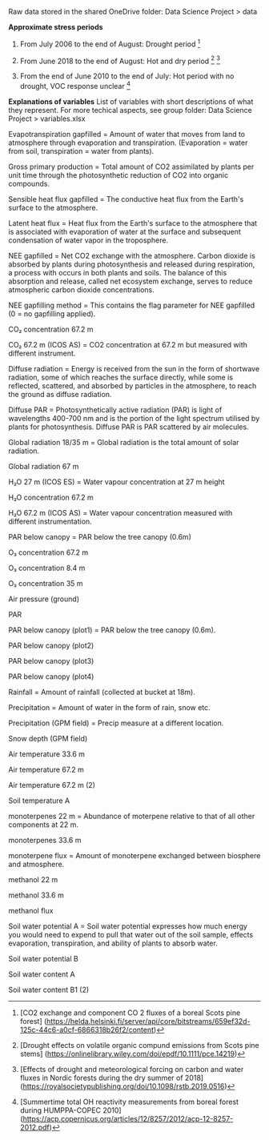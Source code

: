 Raw data stored in the shared OneDrive folder: Data Science Project > data

**Approximate stress periods**
1. From July 2006 to the end of August: Drought period [^1]
[^1]: [CO2 exchange and component CO 2 fluxes of a boreal Scots pine forest] (https://helda.helsinki.fi/server/api/core/bitstreams/659ef32d-125c-44c6-a0cf-6866318b26f2/content)
2. From June 2018 to the end of August: Hot and dry period [^2] [^3]
[^2]: [Drought effects on volatile organic compund emissions from Scots pine stems] (https://onlinelibrary.wiley.com/doi/epdf/10.1111/pce.14219)
[^3]: [Effects of drought and meteorological forcing on carbon and water fluxes in Nordic forests during the dry summer of 2018] (https://royalsocietypublishing.org/doi/10.1098/rstb.2019.0516)
3. From the end of June 2010 to the end of July: Hot period with no drought, VOC response unclear [^4]
[^4]: [Summertime total OH reactivity measurements from boreal forest during HUMPPA-COPEC 2010] (https://acp.copernicus.org/articles/12/8257/2012/acp-12-8257-2012.pdf)

**Explanations of variables**
List of variables with short descriptions of what they represent. For more techical aspects, see group folder: Data Science Project > variables.xlsx

Evapotranspiration gapfilled = Amount of water that moves from land to atmosphere through evaporation and transpiration. (Evaporation = water from soil, transpiration = water from plants).

Gross primary production = Total amount of CO2 assimilated by plants per unit time through the photosynthetic reduction of CO2 into organic compounds.

Sensible heat flux gapfilled = The conductive heat flux from the Earth's surface to the atmosphere.

Latent heat flux = Heat flux from the Earth's surface to the atmosphere that is associated with evaporation of water at the surface and 
subsequent condensation of water vapor in the troposphere.

NEE gapfilled = Net CO2 exchange with the atmosphere. Carbon dioxide is absorbed by plants during photosynthesis and released during respiration, a process with occurs in both plants and soils. The balance of this absorption and release, called net ecosystem exchange, serves to reduce atmospheric carbon dioxide concentrations.

NEE gapfilling method = This contains the flag parameter for NEE gapfilled (0 = no gapfilling applied).

CO₂ concentration 67.2 m

CO₂ 67.2 m (ICOS AS) = CO2 concentration at 67.2 m but measured with different instrument.

Diffuse radiation = Energy is received from the sun in the form of shortwave radiation, some of which reaches the surface directly, while some is reflected, scattered, and absorbed by particles in the atmosphere, to reach the ground as diffuse radiation.

Diffuse PAR = Photosynthetically active radiation (PAR) is light of wavelengths 400-700 nm and is the portion of the light spectrum utilised by plants for photosynthesis. Diffuse PAR is PAR scattered by air molecules.

Global radiation 18/35 m = Global radiation is the total amount of solar radiation.

Global radiation 67 m

H₂O 27 m (ICOS ES) = Water vapour concentration at 27 m height

H₂O concentration 67.2 m

H₂O 67.2 m (ICOS AS) = Water vapour concentration measured with different instrumentation.

PAR below canopy = PAR below the tree canopy (0.6m)

O₃ concentration 67.2 m

O₃ concentration 8.4 m

O₃ concentration 35 m

Air pressure (ground)

PAR

PAR below canopy (plot1) = PAR below the tree canopy (0.6m).

PAR below canopy (plot2)

PAR below canopy (plot3)

PAR below canopy (plot4)

Rainfall = Amount of rainfall (collected at bucket at 18m).

Precipitation = Amount of water in the form of rain, snow etc.

Precipitation (GPM field) = Precip measure at a different location.

Snow depth (GPM field)

Air temperature 33.6 m

Air temperature 67.2 m

Air temperature 67.2 m (2)

Soil temperature A

monoterpenes 22 m = Abundance of moterpene relative to that of all other components at 22 m. 

monoterpenes 33.6 m

monoterpene flux = Amount of monoterpene exchanged between biosphere and atmosphere.

methanol 22 m

methanol 33.6 m

methanol flux

Soil water potential A = Soil water potential expresses how much energy you would need to expend to pull that water out of the soil sample, 
effects evaporation, transpiration, and ability of plants to absorb water.

Soil water potential B

Soil water content A

Soil water content B1 (2)
